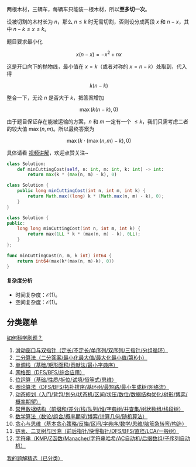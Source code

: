 两根木材，三辆车，每辆车只能装一根木材，所以**至多切一次**。

设被切割的木材长为 $n$，那么 $n\le k$ 时无需切割，否则设分成两段 $x$ 和 $n-x$，其中 $n-k\le x\le k$。

题目要求最小化

$$
x(n-x) = -x^2 + nx
$$

这是开口向下的抛物线，最小值在 $x=k$（或者对称的 $x=n-k$）处取到，代入得

$$
k(n-k)
$$

整合一下，无论 $n$ 是否大于 $k$，把答案增加

$$
\max(k(n-k), 0)
$$

由于题目保证存在能被运输的方案，$n$ 和 $m$ 一定有一个 $\le k$，我们只需考虑二者的较大值 $\max(n,m)$。所以最终答案为

$$
\max(k\cdot(\max(n,m)-k), 0)
$$

具体请看 [视频讲解](https://www.bilibili.com/video/BV1o1jgzJE51/)，欢迎点赞关注~

```py [sol-Python3]
class Solution:
    def minCuttingCost(self, n: int, m: int, k: int) -> int:
        return max(k * (max(n, m) - k), 0)
```

```java [sol-Java]
class Solution {
    public long minCuttingCost(int n, int m, int k) {
        return Math.max((long) k * (Math.max(n, m) - k), 0);
    }
}
```

```cpp [sol-C++]
class Solution {
public:
    long long minCuttingCost(int n, int m, int k) {
        return max(1LL * k * (max(n, m) - k), 0LL);
    }
};
```

```go [sol-Go]
func minCuttingCost(n, m, k int) int64 {
	return int64(max(k*(max(n, m)-k), 0))
}
```

#### 复杂度分析

- 时间复杂度：$\mathcal{O}(1)$。
- 空间复杂度：$\mathcal{O}(1)$。

## 分类题单

[如何科学刷题？](https://leetcode.cn/circle/discuss/RvFUtj/)

1. [滑动窗口与双指针（定长/不定长/单序列/双序列/三指针/分组循环）](https://leetcode.cn/circle/discuss/0viNMK/)
2. [二分算法（二分答案/最小化最大值/最大化最小值/第K小）](https://leetcode.cn/circle/discuss/SqopEo/)
3. [单调栈（基础/矩形面积/贡献法/最小字典序）](https://leetcode.cn/circle/discuss/9oZFK9/)
4. [网格图（DFS/BFS/综合应用）](https://leetcode.cn/circle/discuss/YiXPXW/)
5. [位运算（基础/性质/拆位/试填/恒等式/思维）](https://leetcode.cn/circle/discuss/dHn9Vk/)
6. [图论算法（DFS/BFS/拓扑排序/基环树/最短路/最小生成树/网络流）](https://leetcode.cn/circle/discuss/01LUak/)
7. [动态规划（入门/背包/划分/状态机/区间/状压/数位/数据结构优化/树形/博弈/概率期望）](https://leetcode.cn/circle/discuss/tXLS3i/)
8. [常用数据结构（前缀和/差分/栈/队列/堆/字典树/并查集/树状数组/线段树）](https://leetcode.cn/circle/discuss/mOr1u6/)
9. [数学算法（数论/组合/概率期望/博弈/计算几何/随机算法）](https://leetcode.cn/circle/discuss/IYT3ss/)
10. [贪心与思维（基本贪心策略/反悔/区间/字典序/数学/思维/脑筋急转弯/构造）](https://leetcode.cn/circle/discuss/g6KTKL/)
11. [链表、二叉树与回溯（前后指针/快慢指针/DFS/BFS/直径/LCA/一般树）](https://leetcode.cn/circle/discuss/K0n2gO/)
12. [字符串（KMP/Z函数/Manacher/字符串哈希/AC自动机/后缀数组/子序列自动机）](https://leetcode.cn/circle/discuss/SJFwQI/)

[我的题解精选（已分类）](https://github.com/EndlessCheng/codeforces-go/blob/master/leetcode/SOLUTIONS.md)
